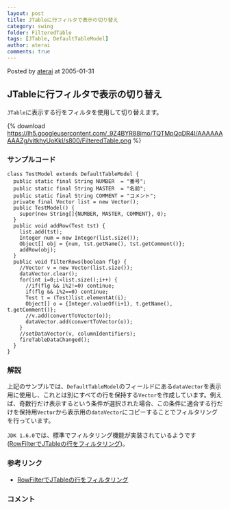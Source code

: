 ```yaml
---
layout: post
title: JTableに行フィルタで表示の切り替え
category: swing
folder: FilteredTable
tags: [JTable, DefaultTableModel]
author: aterai
comments: true
---
```


Posted by [aterai](http://terai.xrea.jp/aterai.html) at 2005-01-31

## JTableに行フィルタで表示の切り替え
`JTable`に表示する行をフィルタを使用して切り替えます。


{% download https://lh5.googleusercontent.com/_9Z4BYR88imo/TQTMpQqDR4I/AAAAAAAAAZg/vitkhyUoKkI/s800/FilteredTable.png %}

### サンプルコード
<pre class="prettyprint"><code>class TestModel extends DefaultTableModel {
  public static final String NUMBER  = "番号";
  public static final String MASTER  = "名前";
  public static final String COMMENT = "コメント";
  private final Vector list = new Vector();
  public TestModel() {
    super(new String[]{NUMBER, MASTER, COMMENT}, 0);
  }
  public void addRow(Test tst) {
    list.add(tst);
    Integer num = new Integer(list.size());
    Object[] obj = {num, tst.getName(), tst.getComment()};
    addRow(obj);
  }
  public void filterRows(boolean flg) {
    //Vector v = new Vector(list.size());
    dataVector.clear();
    for(int i=0;i&lt;list.size();i++) {
      //if(flg &amp;&amp; i%2!=0) continue;
      if(flg &amp;&amp; i%2==0) continue;
      Test t = (Test)list.elementAt(i);
      Object[] o = {Integer.valueOf(i+1), t.getName(), t.getComment()};
      //v.add(convertToVector(o));
      dataVector.add(convertToVector(o));
    }
    //setDataVector(v, columnIdentifiers);
    fireTableDataChanged();
  }
}
</code></pre>

### 解説
上記のサンプルでは、`DefaultTableModel`のフィールドにある`dataVector`を表示用に使用し、これとは別にすべての行を保持する`Vector`を作成しています。例えば、奇数行だけ表示するという条件が選択された場合、この条件に適合する行だけを保持用`Vector`から表示用の`dataVector`にコピーすることでフィルタリングを行っています。

`JDK 1.6.0`では、標準でフィルタリング機能が実装されているようです([RowFilterでJTableの行をフィルタリング](http://terai.xrea.jp/Swing/RowFilter.html))。

### 参考リンク
- [RowFilterでJTableの行をフィルタリング](http://terai.xrea.jp/Swing/RowFilter.html)

<!-- dummy comment line for breaking list -->

### コメント

